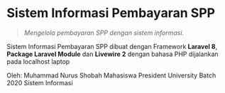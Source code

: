 
# Sistem Informasi Pembayaran SPP
> *Mengelola pembayaran SPP dengan sistem informasi.*

Sistem Informasi Pembayaran SPP dibuat dengan Framework **Laravel 8**, **Package Laravel Module** dan **Livewire 2** dengan bahasa PHP dijalankan pada localhost laptop

Oleh: Muhammad Nurus Shobah
Mahasiswa President University Batch 2020
Sistem Informasi

